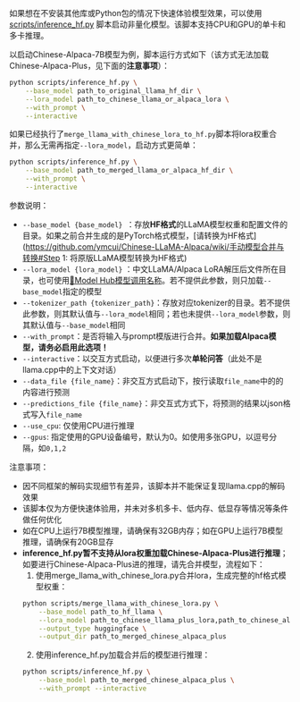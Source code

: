 如果想在不安装其他库或Python包的情况下快速体验模型效果，可以使用[scripts/inference_hf.py](https://github.com/ymcui/Chinese-LLaMA-Alpaca/blob/main/scripts/inference_hf.py) 脚本启动非量化模型。该脚本支持CPU和GPU的单卡和多卡推理。

以启动Chinese-Alpaca-7B模型为例，脚本运行方式如下（该方式无法加载Chinese-Alpaca-Plus，见下面的**注意事项**）：

```bash
python scripts/inference_hf.py \
    --base_model path_to_original_llama_hf_dir \
    --lora_model path_to_chinese_llama_or_alpaca_lora \
    --with_prompt \
    --interactive
```


如果已经执行了`merge_llama_with_chinese_lora_to_hf.py`脚本将lora权重合并，那么无需再指定`--lora_model`，启动方式更简单：

```bash
python scripts/inference_hf.py \
    --base_model path_to_merged_llama_or_alpaca_hf_dir \
    --with_prompt \
    --interactive
```

参数说明：

* `--base_model {base_model} `：存放**HF格式**的LLaMA模型权重和配置文件的目录。如果之前合并生成的是PyTorch格式模型，[请转换为HF格式](https://github.com/ymcui/Chinese-LLaMA-Alpaca/wiki/手动模型合并与转换#Step 1: 将原版LLaMA模型转换为HF格式)
* `--lora_model {lora_model}` ：中文LLaMA/Alpaca LoRA解压后文件所在目录，也可使用[🤗Model Hub模型调用名称](https://github.com/ymcui/Chinese-LLaMA-Alpaca/tree/main#model-hub)。若不提供此参数，则只加载`--base_model`指定的模型
* `--tokenizer_path {tokenizer_path}`：存放对应tokenizer的目录。若不提供此参数，则其默认值与`--lora_model`相同；若也未提供`--lora_model`参数，则其默认值与`--base_model`相同
* `--with_prompt`：是否将输入与prompt模版进行合并。**如果加载Alpaca模型，请务必启用此选项！**
* `--interactive`：以交互方式启动，以便进行多次**单轮问答**（此处不是llama.cpp中的上下文对话）
* `--data_file {file_name}`：非交互方式启动下，按行读取`file_name`中的的内容进行预测
* `--predictions_file {file_name}`：非交互式方式下，将预测的结果以json格式写入`file_name`
* `--use_cpu`: 仅使用CPU进行推理
* `--gpus`: 指定使用的GPU设备编号，默认为0。如使用多张GPU，以逗号分隔，如`0,1,2`

注意事项：

- 因不同框架的解码实现细节有差异，该脚本并不能保证复现llama.cpp的解码效果
- 该脚本仅为方便快速体验用，并未对多机多卡、低内存、低显存等情况等条件做任何优化
- 如在CPU上运行7B模型推理，请确保有32GB内存；如在GPU上运行7B模型推理，请确保有20GB显存
- **inference_hf.py暂不支持从lora权重加载Chinese-Alpaca-Plus进行推理**；如要进行Chinese-Alpaca-Plus进的推理，请先合并模型，流程如下：
  1. 使用merge_llama_with_chinese_lora.py合并lora，生成完整的hf格式模型权重：
  ```bash
  python scripts/merge_llama_with_chinese_lora.py \
      --base_model path_to_hf_llama \
      --lora_model path_to_chinese_llama_plus_lora,path_to_chinese_alpaca_plus_lora \
      --output_type huggingface \
      --output_dir path_to_merged_chinese_alpaca_plus
  ```
  2. 使用inference_hf.py加载合并后的模型进行推理：
  ```bash
  python scripts/inference_hf.py \
      --base_model path_to_merged_chinese_alpaca_plus \
      --with_prompt --interactive
  ```
